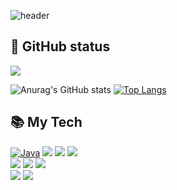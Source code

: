 ![header](https://capsule-render.vercel.app/api?type=Waving&color=auto&height=300&section=header&text=Hi%20I'm%20SeungHo&fontSize=90&)
  
## :book: GitHub status
  
<div>
<a href="https://hits.seeyoufarm.com"><img src="https://hits.seeyoufarm.com/api/count/incr/badge.svg?url=https%3A%2F%2Fgithub.com%2Fsangwoo1201&count_bg=%2379C83D&title_bg=%23555555&icon=github.svg&icon_color=%23E7E7E7&title=today+%2F+total&edge_flat=false"/></a>
</div>

<div>
  
![Anurag's GitHub stats](https://github-readme-stats.vercel.app/api?username=angelbaek&show_icons=true&theme=vue)
[![Top Langs](https://github-readme-stats.vercel.app/api/top-langs/?username=angelbaek&layout=compact)](https://github.com/angelbaek/github-readme-stats)
  
</div>

## 📚 My Tech
<div>        
  <a href="https://github.com/search?q=user%3ADenverCoder1+language%3Ajava"><img alt="Java" src="https://custom-icon-badges.demolab.com/badge/Java-007396.svg?logo=java&logoColor=white"></a>
  <img src="https://img.shields.io/badge/HTML5-E34F26?style=flat&logo=HTML5&logoColor=white">
  <img src="https://img.shields.io/badge/CSS3-1572B6?style=flat&logo=CSS3&logoColor=white">
  <img src="https://img.shields.io/badge/JavaScript-F7DF1E?style=flat&logo=JavaScript&logoColor=white"><br>
  <img src="https://img.shields.io/badge/Spring Boot-6DB33F?style=flat&logo=Spring%20Boot&logoColor=white">
  <img src="https://img.shields.io/badge/Java-007396?style=flat&logo=Java&logoColor=white">
  <img src="https://img.shields.io/badge/MySQL-4479A1?style=flat&logo=MySQL&logoColor=white"><br>
  <img src="https://img.shields.io/badge/VS Code-007ACC?style=flat&logo=VisualStudioCode&logoColor=white">
  <img src="https://img.shields.io/badge/EclipseIDE-2C2255?style=flat&logo=EclipseIDE&logoColor=white">
</div>



<!--
**angelbaek/angelbaek** is a ✨ _special_ ✨ repository because its `README.md` (this file) appears on your GitHub profile.

Here are some ideas to get you started:

- 🔭 I’m currently working on ...
- 🌱 I’m currently learning ...
- 👯 I’m looking to collaborate on ...
- 🤔 I’m looking for help with ...
- 💬 Ask me about ...
- 📫 How to reach me: ...
- 😄 Pronouns: ...
- ⚡ Fun fact: ...
-->
